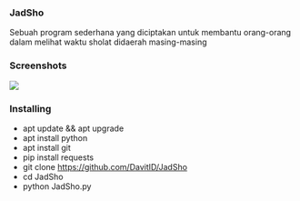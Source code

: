 ### JadSho
 Sebuah program sederhana yang diciptakan untuk membantu orang-orang dalam melihat waktu sholat didaerah masing-masing

### Screenshots
<img src="https://i.top4top.io/p_1857yrr050.png"/>

### Installing

- apt update && apt upgrade
- apt install python
- apt install git
- pip install requests
- git clone https://github.com/DavitID/JadSho
- cd JadSho
- python JadSho.py
